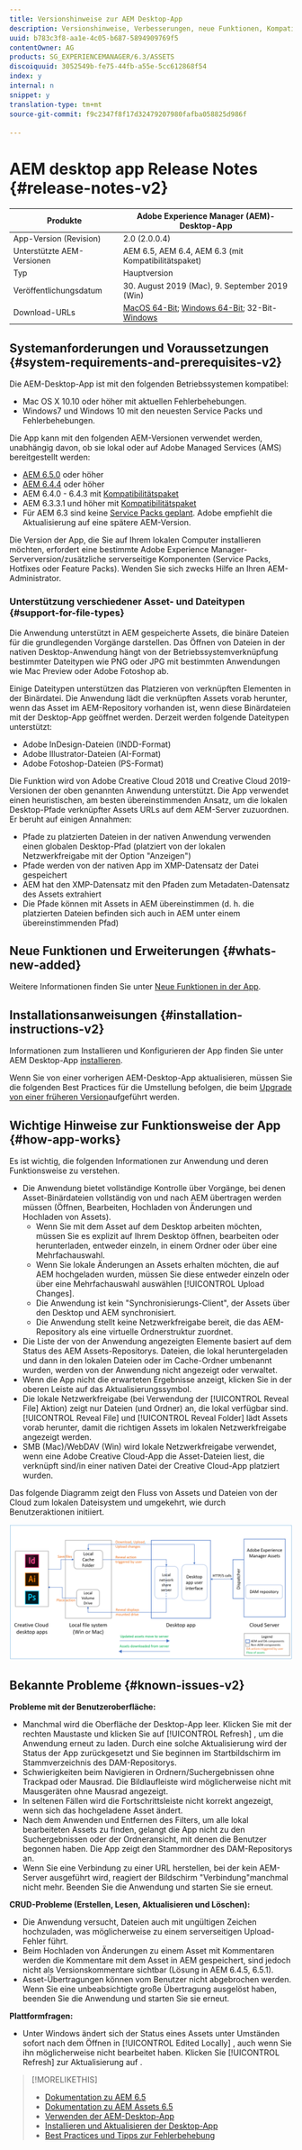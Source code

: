```yaml
---
title: Versionshinweise zur AEM Desktop-App
description: Versionshinweise, Verbesserungen, neue Funktionen, Kompatibilität und Downloadlinks für die AEM-Desktop-App.
uuid: b783c3f8-aa1e-4c05-b687-5894909769f5
contentOwner: AG
products: SG_EXPERIENCEMANAGER/6.3/ASSETS
discoiquuid: 3052549b-fe75-44fb-a55e-5cc612868f54
index: y
internal: n
snippet: y
translation-type: tm+mt
source-git-commit: f9c2347f8f17d32479207980fafba058825d986f

---
```



# AEM desktop app Release Notes {#release-notes-v2}

| Produkte | Adobe Experience Manager (AEM)-Desktop-App |
|---------------|--------------------------------------------------------------------|
| App-Version (Revision) | 2.0 (2.0.0.4) |
| Unterstützte AEM-Versionen | AEM 6.5, AEM 6.4, AEM 6.3 (mit Kompatibilitätspaket) |
| Typ | Hauptversion |
| Veröffentlichungsdatum | 30. August 2019 (Mac), 9. September 2019 (Win) |
| Download-URLs | [MacOS 64-Bit](https://download.macromedia.com/aem-assets-companion-app/aem-desktop-osx-2.0.0.4.dmg); [Windows 64-Bit](https://download.macromedia.com/aem-assets-companion-app/aem-desktop-win64-2.0.0.4.exe); 32-Bit- [Windows](https://download.macromedia.com/aem-assets-companion-app/aem-desktop-win32-2.0.0.4.exe) |

## Systemanforderungen und Voraussetzungen {#system-requirements-and-prerequisites-v2}

Die AEM-Desktop-App ist mit den folgenden Betriebssystemen kompatibel:

* Mac OS X 10.10 oder höher mit aktuellen Fehlerbehebungen.
* Windows7 und Windows 10 mit den neuesten Service Packs und Fehlerbehebungen.

Die App kann mit den folgenden AEM-Versionen verwendet werden, unabhängig davon, ob sie lokal oder auf Adobe Managed Services (AMS) bereitgestellt werden:

* [AEM 6.5.0](https://helpx.adobe.com/experience-manager/6-5/release-notes.html) oder höher
* [AEM 6.4.4](https://helpx.adobe.com/experience-manager/6-4/release-notes/sp-release-notes.html) oder höher
* AEM 6.4.0 - 6.4.3 mit [Kompatibilitätspaket](https://www.adobeaemcloud.com/content/marketplace/marketplaceProxy.html?packagePath=/content/companies/public/adobe/packages/cq640/featurepack/adobe-asset-link-support)
* AEM 6.3.3.1 und höher mit [Kompatibilitätspaket](https://www.adobeaemcloud.com/content/marketplace/marketplaceProxy.html?packagePath=/content/companies/public/adobe/packages/cq640/featurepack/adobe-asset-link-support)
* Für AEM 6.3 sind keine [Service Packs geplant](https://helpx.adobe.com/experience-manager/maintenance-releases-roadmap.html). Adobe empfiehlt die Aktualisierung auf eine spätere AEM-Version.

Die Version der App, die Sie auf Ihrem lokalen Computer installieren möchten, erfordert eine bestimmte Adobe Experience Manager-Serverversion/zusätzliche serverseitige Komponenten (Service Packs, Hotfixes oder Feature Packs). Wenden Sie sich zwecks Hilfe an Ihren AEM-Administrator.

### Unterstützung verschiedener Asset- und Dateitypen {#support-for-file-types}

Die Anwendung unterstützt in AEM gespeicherte Assets, die binäre Dateien für die grundlegenden Vorgänge darstellen. Das Öffnen von Dateien in der nativen Desktop-Anwendung hängt von der Betriebssystemverknüpfung bestimmter Dateitypen wie PNG oder JPG mit bestimmten Anwendungen wie Mac Preview oder Adobe Fotoshop ab.

Einige Dateitypen unterstützen das Platzieren von verknüpften Elementen in der Binärdatei. Die Anwendung lädt die verknüpften Assets vorab herunter, wenn das Asset im AEM-Repository vorhanden ist, wenn diese Binärdateien mit der Desktop-App geöffnet werden. Derzeit werden folgende Dateitypen unterstützt:

* Adobe InDesign-Dateien (INDD-Format)
* Adobe Illustrator-Dateien (AI-Format)
* Adobe Fotoshop-Dateien (PS-Format)

Die Funktion wird von Adobe Creative Cloud 2018 und Creative Cloud 2019-Versionen der oben genannten Anwendung unterstützt. Die App verwendet einen heuristischen, am besten übereinstimmenden Ansatz, um die lokalen Desktop-Pfade verknüpfter Assets URLs auf dem AEM-Server zuzuordnen. Er beruht auf einigen Annahmen:

* Pfade zu platzierten Dateien in der nativen Anwendung verwenden einen globalen Desktop-Pfad (platziert von der lokalen Netzwerkfreigabe mit der Option "Anzeigen")
* Pfade werden von der nativen App im XMP-Datensatz der Datei gespeichert
* AEM hat den XMP-Datensatz mit den Pfaden zum Metadaten-Datensatz des Assets extrahiert
* Die Pfade können mit Assets in AEM übereinstimmen (d. h. die platzierten Dateien befinden sich auch in AEM unter einem übereinstimmenden Pfad)

## Neue Funktionen und Erweiterungen {#whats-new-added}

Weitere Informationen finden Sie unter [Neue Funktionen in der App](introduction.md#whats-new-v2).

## Installationsanweisungen {#installation-instructions-v2}

Informationen zum Installieren und Konfigurieren der App finden Sie unter AEM Desktop-App [installieren](install-upgrade.md).

Wenn Sie von einer vorherigen AEM-Desktop-App aktualisieren, müssen Sie die folgenden Best Practices für die Umstellung befolgen, die beim [Upgrade von einer früheren Version](install-upgrade.md#upgrade-from-previous-version)aufgeführt werden.

## Wichtige Hinweise zur Funktionsweise der App {#how-app-works}

Es ist wichtig, die folgenden Informationen zur Anwendung und deren Funktionsweise zu verstehen.

* Die Anwendung bietet vollständige Kontrolle über Vorgänge, bei denen Asset-Binärdateien vollständig von und nach AEM übertragen werden müssen (Öffnen, Bearbeiten, Hochladen von Änderungen und Hochladen von Assets).
   * Wenn Sie mit dem Asset auf dem Desktop arbeiten möchten, müssen Sie es explizit auf Ihrem Desktop öffnen, bearbeiten oder herunterladen, entweder einzeln, in einem Ordner oder über eine Mehrfachauswahl.
   * Wenn Sie lokale Änderungen an Assets erhalten möchten, die auf AEM hochgeladen wurden, müssen Sie diese entweder einzeln oder über eine Mehrfachauswahl auswählen [!UICONTROL Upload Changes].
   * Die Anwendung ist kein "Synchronisierungs-Client", der Assets über den Desktop und AEM synchronisiert.
   * Die Anwendung stellt keine Netzwerkfreigabe bereit, die das AEM-Repository als eine virtuelle Ordnerstruktur zuordnet.
* Die Liste der von der Anwendung angezeigten Elemente basiert auf dem Status des AEM Assets-Repositorys. Dateien, die lokal heruntergeladen und dann in den lokalen Dateien oder im Cache-Ordner umbenannt wurden, werden von der Anwendung nicht angezeigt oder verwaltet.
* Wenn die App nicht die erwarteten Ergebnisse anzeigt, klicken Sie in der oberen Leiste auf das Aktualisierungssymbol.
* Die lokale Netzwerkfreigabe (bei Verwendung der [!UICONTROL Reveal File] Aktion) zeigt nur Dateien (und Ordner) an, die lokal verfügbar sind. [!UICONTROL Reveal File] und [!UICONTROL Reveal Folder] lädt Assets vorab herunter, damit die richtigen Assets im lokalen Netzwerkfreigabe angezeigt werden.
* SMB (Mac)/WebDAV (Win) wird lokale Netzwerkfreigabe verwendet, wenn eine Adobe Creative Cloud-App die Asset-Dateien liest, die verknüpft sind/in einer nativen Datei der Creative Cloud-App platziert wurden.

Das folgende Diagramm zeigt den Fluss von Assets und Dateien von der Cloud zum lokalen Dateisystem und umgekehrt, wie durch Benutzeraktionen initiiert.

![Fluss von Assets vom AEM-Server zu nativen Desktop-Apps über die Desktop-App](assets/da20_flow_diagram.png)

## Bekannte Probleme {#known-issues-v2}

**Probleme mit der Benutzeroberfläche:**
* Manchmal wird die Oberfläche der Desktop-App leer. Klicken Sie mit der rechten Maustaste und klicken Sie auf [!UICONTROL Refresh] , um die Anwendung erneut zu laden. Durch eine solche Aktualisierung wird der Status der App zurückgesetzt und Sie beginnen im Startbildschirm im Stammverzeichnis des DAM-Repositorys. <!-- CQ-4270267 -->
* Schwierigkeiten beim Navigieren in Ordnern/Suchergebnissen ohne Trackpad oder Mausrad. Die Bildlaufleiste wird möglicherweise nicht mit Mausgeräten ohne Mausrad angezeigt. <!-- CQ-4269947 -->
* In seltenen Fällen wird die Fortschrittsleiste nicht korrekt angezeigt, wenn sich das hochgeladene Asset ändert.
* Nach dem Anwenden und Entfernen des Filters, um alle lokal bearbeiteten Assets zu finden, gelangt die App nicht zu den Suchergebnissen oder der Ordneransicht, mit denen die Benutzer begonnen haben. Die App zeigt den Stammordner des DAM-Repositorys an.
* Wenn Sie eine Verbindung zu einer URL herstellen, bei der kein AEM-Server ausgeführt wird, reagiert der Bildschirm "Verbindung"manchmal nicht mehr. Beenden Sie die Anwendung und starten Sie sie erneut.

**CRUD-Probleme (Erstellen, Lesen, Aktualisieren und Löschen):**
* Die Anwendung versucht, Dateien auch mit ungültigen Zeichen hochzuladen, was möglicherweise zu einem serverseitigen Upload-Fehler führt. <!-- CQ-4273652 -->
* Beim Hochladen von Änderungen zu einem Asset mit Kommentaren werden die Kommentare mit dem Asset in AEM gespeichert, sind jedoch nicht als Versionskommentare sichtbar (Lösung in AEM 6.4.5, 6.5.1). <!-- CQ-4268990 -->
* Asset-Übertragungen können vom Benutzer nicht abgebrochen werden. Wenn Sie eine unbeabsichtigte große Übertragung ausgelöst haben, beenden Sie die Anwendung und starten Sie sie erneut. <!-- CQ-4278940 -->

**Plattformfragen:**
* Unter Windows ändert sich der Status eines Assets unter Umständen sofort nach dem Öffnen in [!UICONTROL Edited Locally] , auch wenn Sie ihn möglicherweise nicht bearbeitet haben. Klicken Sie [!UICONTROL Refresh] zur Aktualisierung auf .

>[!MORELIKETHIS]
>
>* [Dokumentation zu AEM 6.5](https://helpx.adobe.com/support/experience-manager/6-5.html)
>* [Dokumentation zu AEM Assets 6.5](https://docs.adobe.com/content/help/en/experience-manager-64/assets/home.html)
>* [Verwenden der AEM-Desktop-App](using.md)
>* [Installieren und Aktualisieren der Desktop-App](install-upgrade.md)
>* [Best Practices und Tipps zur Fehlerbehebung](troubleshoot.md)


